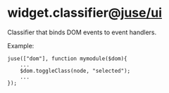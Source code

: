 # widget.classifier@[juse/ui](../../juse/ui)

Classifier that binds DOM events to event handlers.

Example:

```
juse(["dom"], function mymodule($dom){
	...
	$dom.toggleClass(node, "selected");
	...
});
```
